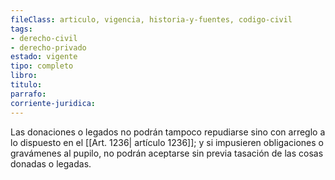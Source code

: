 ```yaml
---
fileClass: articulo, vigencia, historia-y-fuentes, codigo-civil
tags:
- derecho-civil
- derecho-privado
estado: vigente
tipo: completo
libro:
titulo:
parrafo:
corriente-juridica:
---
```

Las donaciones o legados no podrán tampoco repudiarse sino con arreglo a lo dispuesto en el [[Art. 1236| artículo 1236]]; y si impusieren obligaciones o gravámenes al pupilo, no podrán aceptarse sin previa tasación de las cosas donadas o legadas.
